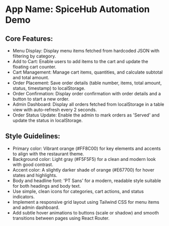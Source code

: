 # **App Name**: SpiceHub Automation Demo

## Core Features:

- Menu Display: Display menu items fetched from hardcoded JSON with filtering by category.
- Add to Cart: Enable users to add items to the cart and update the floating cart counter.
- Cart Management: Manage cart items, quantities, and calculate subtotal and total amount.
- Order Placement: Save order details (table number, items, total amount, status, timestamp) to localStorage.
- Order Confirmation: Display order confirmation with order details and a button to start a new order.
- Admin Dashboard: Display all orders fetched from localStorage in a table view with auto-refresh every 2 seconds.
- Order Status Update: Enable the admin to mark orders as 'Served' and update the status in localStorage.

## Style Guidelines:

- Primary color: Vibrant orange (#FF8C00) for key elements and accents to align with the restaurant theme.
- Background color: Light gray (#F5F5F5) for a clean and modern look with good contrast.
- Accent color: A slightly darker shade of orange (#E67700) for hover states and highlights.
- Body and headline font: 'PT Sans' for a modern, readable style suitable for both headings and body text.
- Use simple, clean icons for categories, cart actions, and status indicators.
- Implement a responsive grid layout using Tailwind CSS for menu items and admin dashboard.
- Add subtle hover animations to buttons (scale or shadow) and smooth transitions between pages using React Router.